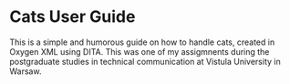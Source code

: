 # Cats User Guide

This is a simple and humorous guide on how to handle cats, created in Oxygen XML using DITA. This was one of my assigmnents during the postgraduate studies in technical communication at Vistula University in Warsaw.
